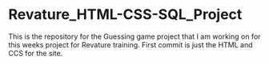 # Revature_HTML-CSS-SQL_Project
This is the repository for the Guessing game project that I am working on for this weeks project for Revature training. First commit is just the HTML and CCS for the site.
